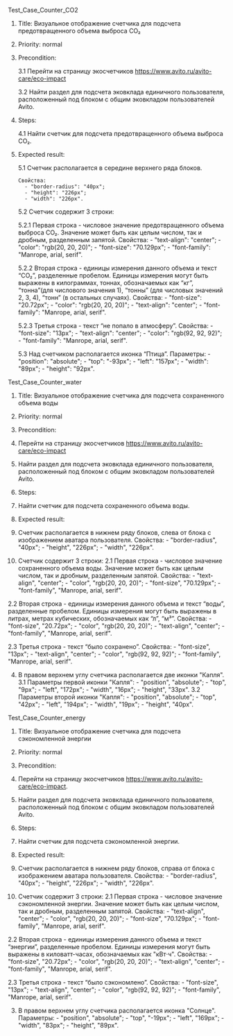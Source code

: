 Test_Case_Counter_CO2

1. Title: Визуальное отображение счетчика для подсчета предотвращенного объема выброса СО₂

2. Priority: normal
 
3. Precondition:
   
    3.1 Перейти на страницу экосчетчиков https://www.avito.ru/avito-care/eco-impact
   
    3.2 Найти раздел для подсчета эковклада единичного пользователя, расположенный под блоком с общим эковкладом пользователей Avito.

4. Steps:
   
    4.1 Найти счетчик для подсчета предотвращенного объема выброса СО₂. 

5. Expected result:
   
    5.1 Счетчик располагается в середине верхнего ряда блоков.
 
       Свойства:
         - "border-radius": "40px";
         - "height": "226px";
         - "width": "226px".
        
    5.2 Счетчик содержит 3 строки:
   
     5.2.1 Первая строка - числовое значение предотвращенного объема выброса СО₂. Значение может быть как целым числом, так и дробным, разделенным запятой.
        Свойства: 
          - "text-align": "center";
          - "color": "rgb(20, 20, 20)";
          - "font-size": "70.129px";
          - "font-family": "Manrope, arial, serif".
        
     5.2.2 Вторая строка - единицы измерения данного объема и текст “СО₂”, разделенные пробелом. Единицы измерения могут быть выражены в килограммах, тоннах, обозначаемых как “кг”, “тонна”(для числового значения 1), “тонны” (для числовых значений 2, 3, 4), “тонн” (в остальных случаях).
       Свойства:
         - "font-size": "20.72px";
         - "color": "rgb(20, 20, 20)";
         - "text-align": "center";
         - "font-family": "Manrope, arial, serif".
        
    5.2.3 Третья строка - текст “не попало в атмосферу”.
       Свойства:
         - "font-size": "13px";
         - "text-align": "center";
         - "color": "rgb(92, 92, 92)";
         - "font-family": "Manrope, arial, serif".
        
   5.3 Над счетчиком располагается иконка “Птица”. 
       Параметры:
         - "position": "absolute";
         - "top": "-93px";
         - "left": "157px";
         - "width": "89px";
         - "height": "92px".


Test_Case_Counter_water

1. Title: 
Визуальное отображение счетчика для подсчета сохраненного объема воды

2. Priority: normal
 
3. Precondition:
 1. Перейти на страницу экосчетчиков https://www.avito.ru/avito-care/eco-impact
 2. Найти раздел для подсчета эковклада единичного пользователя, расположенный под блоком с общим эковкладом пользователей Avito.

4. Steps:
 1. Найти счетчик для подсчета сохраненного объема воды. 

5. Expected result: 
 1. Счетчик располагается в нижнем ряду блоков, слева от блока с изображением аватара пользователя.
    Свойства:
        - "border-radius", "40px";
        - "height", "226px";
        - "width", "226px".

 2. Счетчик содержит 3 строки:
  2.1 Первая строка - числовое значение сохраненного объема воды. Значение может быть как целым числом, так и дробным, разделенным запятой.
    Свойства: 
        - "text-align", "center";
        - "color", "rgb(20, 20, 20)";
        - "font-size", "70.129px";
        - "font-family", "Manrope, arial, serif".
   
  2.2 Вторая строка - единицы измерения данного объема и текст “воды”, разделенные пробелом. Единицы измерения могут быть выражены в литрах, метрах кубических, обозначаемых как “л”, “м³”.
    Свойства:
        - "font-size", "20.72px";
        - "color", "rgb(20, 20, 20)";
        - "text-align", "center";
        - "font-family", "Manrope, arial, serif".
        
  2.3 Третья строка - текст “было сохранено”.
    Свойства:
        - "font-size", "13px";
        - "text-align", "center";
        - "color", "rgb(92, 92, 92)";
        - "font-family", "Manrope, arial, serif".

4. В правом верхнем углу счетчика располагается две иконки "Капля". 
    3.1 Параметры первой иконки "Капля":
        - "position", "absolute";
        - "top", "9px";
        - "left", "172px";
        - "width", "16px";
        - "height", "33px".
    3.2 Параметры второй иконки "Капля":
        - "position", "absolute";
        - "top", "42px";
        - "left", "194px";
        - "width", "19px";
        - "height", "40px".

Test_Case_Counter_energy

1. Title: 
Визуальное отображение счетчика для подсчета сэкономленной энергии

2. Priority: normal
 
3. Precondition:
 1. Перейти на страницу экосчетчиков https://www.avito.ru/avito-care/eco-impact.
 2. Найти раздел для подсчета эковклада единичного пользователя, расположенный под блоком с общим эковкладом пользователей Avito.

4. Steps:
 1. Найти счетчик для подсчета сэкономленной энергии. 

5. Expected result: 
 1. Счетчик располагается в нижнем ряду блоков, справа от блока с изображением аватара пользователя.
    Свойства:
        - "border-radius", "40px";
        - "height", "226px";
        - "width", "226px".

 2. Счетчик содержит 3 строки:
  2.1 Первая строка - числовое значение сэкономленной энергии. Значение может быть как целым числом, так и дробным, разделенным запятой.
    Свойства: 
        - "text-align", "center";
        - "color", "rgb(20, 20, 20)";
        - "font-size", "70.129px";
        - "font-family", "Manrope, arial, serif".

  2.2 Вторая строка - единицы измерения данного объема и текст “энергии”, разделенные пробелом. Единицы измерения могут быть выражены в киловатт-часах, обозначаемых как "кВт⋅ч".
    Свойства:
        - "font-size", "20.72px";
        - "color", "rgb(20, 20, 20)";
        - "text-align", "center";
        - "font-family", "Manrope, arial, serif".

  2.3 Третья строка - текст “было сэкономлено”.
    Свойства:
        - "font-size", "13px";
        - "text-align", "center";
        - "color", "rgb(92, 92, 92)";
        - "font-family", "Manrope, arial, serif".

3. В правом верхнем углу счетчика располагается иконка "Солнце".
    Параметры:
        - "position", "absolute";
        - "top", "-19px";
        - "left", "169px";
        - "width", "83px";
        - "height", "89px".
